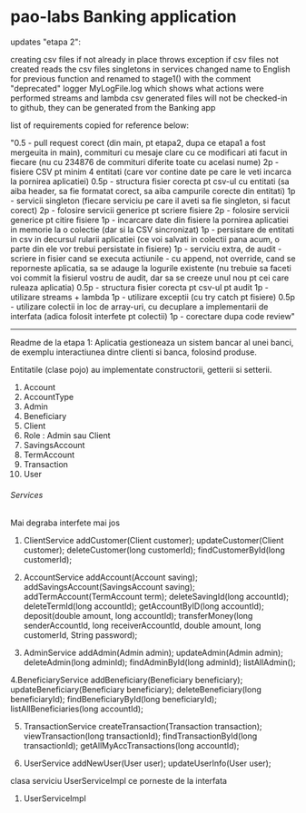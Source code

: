 # pao-labs Banking application

updates "etapa 2":

creating csv files if not already in place
throws exception if csv files not created
reads the csv files
singletons in services
changed name to English for previous function and renamed to stage1() with the comment "deprecated"
logger MyLogFile.log which shows what actions were performed
streams and lambda
csv generated files will not be checked-in to github, they can be generated from the Banking app


list of requirements copied for reference below:

"0.5  - pull request corect (din main, pt etapa2, dupa ce etapa1 a fost mergeuita in main), commituri cu mesaje clare cu ce modificari ati facut in fiecare (nu cu 234876 de commituri diferite toate cu acelasi nume)
2p   - fisiere CSV pt minim 4 entitati (care vor contine date pe care le veti incarca la pornirea aplicatiei)
0.5p - structura fisier corecta pt csv-ul cu entitati (sa aiba header, sa fie formatat corect, sa aiba campurile corecte din entitati)
1p   - servicii singleton (fiecare serviciu pe care il aveti sa fie singleton, si facut corect)
2p   - folosire servicii generice pt scriere fisiere
2p   - folosire servicii generice pt citire fisiere
1p   - incarcare date din fisiere la pornirea aplicatiei in memorie la o colectie (dar si la CSV sincronizat)
1p   - persistare de entitati in csv in decursul rularii aplicatiei (ce voi salvati in colectii pana acum, o parte din ele vor trebui persistate in fisiere)
1p   - serviciu extra, de audit - scriere in fisier cand se executa actiunile - cu append, not override, cand se reporneste aplicatia, sa se adauge la logurile existente (nu trebuie sa faceti voi commit la fisierul vostru de audit, dar sa se creeze unul nou pt cei care ruleaza aplicatia)
0.5p - structura fisier corecta pt csv-ul pt audit
1p   - utilizare streams + lambda
1p   - utilizare exceptii (cu try catch pt fisiere)
0.5p - utilizare colectii in loc de array-uri, cu decuplare a implementarii de interfata (adica folosit interfete pt colectii)
1p   - corectare dupa code review"







-----------------------------------------------------------------------------

Readme de la etapa 1:
Aplicatia gestioneaza un sistem bancar al unei banci, de exemplu interactiunea dintre clienti si banca, folosind produse.



Entitatile (clase pojo) au implementate constructorii, getterii si setterii.

1. Account
2. AccountType
3. Admin
4. Beneficiary
5. Client
6. Role : Admin sau Client
7. SavingsAccount
8. TermAccount
9. Transaction
10. User

		
###### Services
Mai degraba interfete mai jos
1. ClientService
		addCustomer(Client customer);
		updateCustomer(Client customer);
		deleteCustomer(long customerId);
		findCustomerById(long customerId);
		
2. AccountService
		addAccount(Account saving);
        addSavingsAccount(SavingsAccount saving);
        addTermAccount(TermAccount term);
        deleteSavingId(long accountId);
        deleteTermId(long accountId);
		getAccountByID(long accountId);
		deposit(double amount, long accountId);
        transferMoney(long senderAccountId, long receiverAccountId, double amount, long customerId, String password);
		
3. AdminService
		addAdmin(Admin admin);
		updateAdmin(Admin admin);
		deleteAdmin(long adminId);
		findAdminById(long adminId);
		listAllAdmin();
		
4.BeneficiaryService
		addBeneficiary(Beneficiary beneficiary);
		updateBeneficiary(Beneficiary beneficiary);
		deleteBeneficiary(long beneficiaryId);
		findBeneficiaryById(long beneficiaryId);
		listAllBeneficiaries(long accountId);

5. TransactionService
		createTransaction(Transaction transaction);
		viewTransaction(long transactionId);
		findTransactionById(long transactionId);
		getAllMyAccTransactions(long accountId);
		
6. UserService
		addNewUser(User user);
		updateUserInfo(User user);
		
clasa serviciu UserServiceImpl ce porneste de la interfata
1. UserServiceImpl
